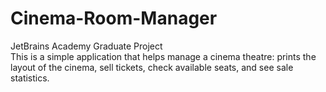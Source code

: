 # Cinema-Room-Manager
JetBrains Academy Graduate Project <br />
This is a simple application that helps manage a cinema theatre: 
prints the layout of the cinema, 
sell tickets, 
check available seats, and
see sale statistics. 
